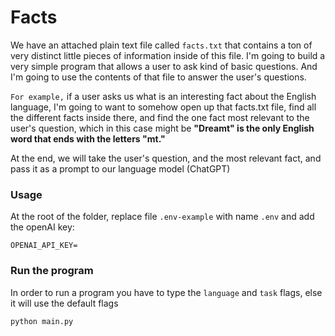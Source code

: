 # Facts

We have an attached plain text file called `facts.txt` that contains a ton of very distinct little pieces of information inside of this file. I'm going to build a very simple program that allows a user to ask kind of basic questions. And I'm going to use the contents of that file to answer the user's questions.

`For example,` if a user asks us what is an interesting fact about the English language, I'm going to want to somehow open up that facts.txt file, find all the different facts inside there, and find
the one fact most relevant to the user's question, which in this case might be **"Dreamt" is the only English word that ends with the letters "mt."**

At the end, we will take the user's question, and the most relevant fact, and pass it as a prompt to our language model (ChatGPT)

### Usage

At the root of the folder, replace file `.env-example` with name `.env` and add the openAI key:

```OPENAI_API_KEY=```


### Run the program

In order to run a program you have to type the `language` and `task` flags, 
else it will use the default flags

```python main.py```

